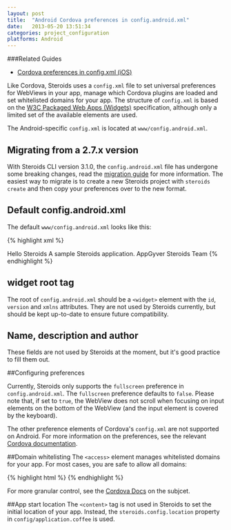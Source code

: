 ```yaml
---
layout: post
title:  "Android Cordova preferences in config.android.xml"
date:   2013-05-20 13:51:34
categories: project_configuration
platforms: Android
---
```


###Related Guides
* [Cordova preferences in config.xml (iOS)][config-xml-ios-guide]

Like Cordova, Steroids uses a `config.xml` file to set universal preferences for WebViews in your app, manage which Cordova plugins are loaded and set whitelisted domains for your app. The structure of `config.xml` is based on the [W3C Packaged Web Apps (Widgets)][widgets] specification, although only a limited set of the available elements are used.

The Android-specific `config.xml` is located at `www/config.android.xml`.

## Migrating from a 2.7.x version

With Steroids CLI version 3.1.0, the `config.android.xml` file has undergone some breaking changes, read the [migration guide](/steroids/guides/steroids-js/cordova-3-1-migration/) for more information. The easiest way to migrate is to create a new Steroids project with `steroids create` and then copy your preferences over to the new format.

## Default config.android.xml

The default `www/config.android.xml` looks like this:

{% highlight xml %}
<?xml version='1.0' encoding='utf-8'?>
<widget id="com.appgyver.helloSteroids" version="2.0.0"
  xmlns="http://www.w3.org/ns/widgets">

  <name>Hello Steroids</name>
  <description>
      A sample Steroids application.
  </description>
  <author email="contact@appgyver.com" href="http://www.appgyver.com/steroids">
      AppGyver Steroids Team
  </author>
  <access origin="*" />
  <preference name="fullscreen" value="false"/>
</widget>
{% endhighlight %}


## widget root tag

The root of `config.android.xml` should be a `<widget>` element with the `id`, `version` and `xmlns` attributes. They are not used by Steroids currently, but should be kept up-to-date to ensure future compatibility.

## Name, description and author

These fields are not used by Steroids at the moment, but it's good practice to fill them out.

##Configuring preferences

Currently, Steroids only supports the `fullscreen` preference in `config.android.xml`. The `fullscreen` preference defaults to `false`. Please note that, if set to `true`, the WebView does not scroll when focusing on input elements on the bottom of the WebView (and the input element is covered by the keyboard).

The other preference elements of Cordova's `config.xml` are not supported on Android. For more information on the preferences, see the relevant [Cordova documentation][cordova-android-config-xml].

##Domain whitelisting
The `<access>` element manages whitelisted domains for your app. For most cases, you are safe to allow all domains:

{% highlight html %}
<access origin="*" />
{% endhighlight %}

For more granular control, see the [Cordova Docs][cordova-domain-whitelisting] on the subjcet.

##App start location
The `<content>` tag is not used in Steroids to set the initial location of your app. Instead, the `steroids.config.location` property in `config/application.coffee` is used.

[widgets]: http://www.w3.org/TR/widgets/
[cordova-domain-whitelisting]: http://cordova.apache.org/docs/en/2.7.0/guide_whitelist_index.md.html#Domain%20Whitelist%20Guide
[steroids-api]: http://docs.appgyver.com
[config-xml-ios-guide]: /steroids/guides/project_configuration/config-xml-ios/
[cordova-android-config-xml]: http://cordova.apache.org/docs/en/2.7.0/guide_project-settings_android_index.md.html#Project%20Settings%20for%20Android